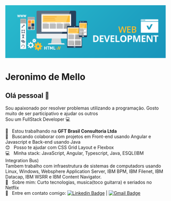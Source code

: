 <img width="auto" src="https://github.com/Jere201086/Jere201086/blob/master/banner-web-development.png">


# Jeronimo de Mello

## Olá pessoal 👋
Sou apaixonado por resolver problemas utilizando a programação. Gosto muito de ser participativo e ajudar os outros
 <br/>Sou um FullStack Developer :computer:

 :rocket:  &nbsp; Estou trabalhando na **GFT Brasil Consultoria Ltda**
 <br/> :purple_heart: &nbsp; Buscando colaborar com projetos em Front-end usando Angular e Javascript e Back-end usando Java
 <br/> :blush: &nbsp; Posso te ajudar com CSS Grid Layout e Flexbox
 <br/> :computer: &nbsp; Minha stack: JavaScript, Angular, Typescript, Java, ESQL(IBM Integration Bus)
 <br/> Tambem trabalho com infraestrutura de sistemas de computadors usando Linux, Windows, Websphere Application Server, IBM BPM, IBM Filenet, IBM Datacap, IBM WSRR e IBM Content Navigator. 
 <br/> 💬  &nbsp; Sobre mim: Curto tecnologias, musica(toco guitarra) e seriados no Netflix
 <br/> :email: &nbsp; Entre em contato comigo: [![Linkedin Badge](https://img.shields.io/badge/-Jeronimo%20de%20Mello-blue?style=flat-square&logo=Linkedin&logoColor=white&link=https://www.linkedin.com/in/jeronimo-de-mello-393804124/)](https://www.linkedin.com/in/jeronimo-de-mello-393804124/) 
| 
[![Gmail Badge](https://img.shields.io/badge/-jeronimolider%40gmail.com-c14438?style=flat-square&logo=Gmail&logoColor=white&link=mailto:tgmarinho@gmail.com)](mailto:jeronimolider@gmail.com)
